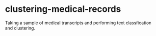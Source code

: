 # clustering-medical-records
 Taking a sample of medical transcripts and performing text classfication and clustering.
